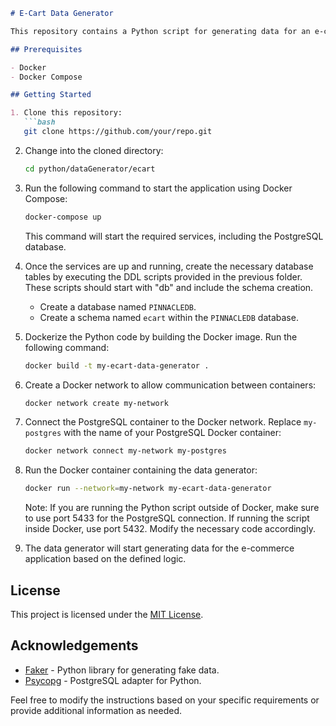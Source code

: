 ```markdown
# E-Cart Data Generator

This repository contains a Python script for generating data for an e-commerce application. The data generator can be Dockerized and run using Docker Compose.

## Prerequisites

- Docker
- Docker Compose

## Getting Started

1. Clone this repository:
   ```bash
   git clone https://github.com/your/repo.git
   ```

2. Change into the cloned directory:
   ```bash
   cd python/dataGenerator/ecart
   ```

3. Run the following command to start the application using Docker Compose:
   ```bash
   docker-compose up
   ```

   This command will start the required services, including the PostgreSQL database.

4. Once the services are up and running, create the necessary database tables by executing the DDL scripts provided in the previous folder. These scripts should start with "db" and include the schema creation.
   - Create a database named `PINNACLEDB`.
   - Create a schema named `ecart` within the `PINNACLEDB` database.

5. Dockerize the Python code by building the Docker image. Run the following command:
   ```bash
   docker build -t my-ecart-data-generator .
   ```

6. Create a Docker network to allow communication between containers:
   ```bash
   docker network create my-network
   ```

7. Connect the PostgreSQL container to the Docker network. Replace `my-postgres` with the name of your PostgreSQL Docker container:
   ```bash
   docker network connect my-network my-postgres
   ```

8. Run the Docker container containing the data generator:
   ```bash
   docker run --network=my-network my-ecart-data-generator
   ```

   Note: If you are running the Python script outside of Docker, make sure to use port 5433 for the PostgreSQL connection. If running the script inside Docker, use port 5432. Modify the necessary code accordingly.

9. The data generator will start generating data for the e-commerce application based on the defined logic.

## License

This project is licensed under the [MIT License](LICENSE).

## Acknowledgements

- [Faker](https://faker.readthedocs.io) - Python library for generating fake data.
- [Psycopg](https://www.psycopg.org) - PostgreSQL adapter for Python.

Feel free to modify the instructions based on your specific requirements or provide additional information as needed.
```
```
